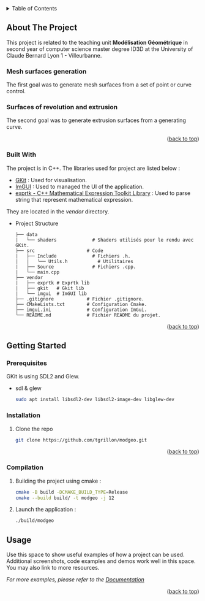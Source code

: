 <!-- TABLE OF CONTENTS -->
<details>
  <summary>Table of Contents</summary>
  <ol>
    <li>
      <a href="#about-the-project">About The Project</a>
      <ul>
        <li><a href="#built-with">Built With</a></li>
      </ul>
    </li>
    <li>
      <a href="#getting-started">Getting Started</a>
      <ul>
        <li><a href="#prerequisites">Prerequisites</a></li>
        <li><a href="#installation">Installation</a></li>
      </ul>
    </li>
    <li><a href="#usage">Usage</a></li>
  </ol>
</details>



<!-- ABOUT THE PROJECT -->
## About The Project

This project is related to the teaching unit **Modélisation Géométrique** in second year of computer science master degree ID3D at the University of Claude Bernard Lyon 1 - Villeurbanne.    

### Mesh surfaces generation
The first goal was to generate mesh surfaces from a set of point or curve control. 

### Surfaces of revolution and extrusion

The second goal was to generate extrusion surfaces from a generating curve.

<p align="right">(<a href="#readme-top">back to top</a>)</p>

### Built With

The project is in C++. The libraries used for project are listed below : 

* [GKit](https://perso.univ-lyon1.fr/jean-claude.iehl/Public/educ/M1IMAGE/html/index.html) : Used for visualisation. 
* [ImGUI](https://github.com/ocornut/imgui) : Used to managed the UI of the application.
* [exprtk - C++ Mathematical Expression Toolkit Library](https://github.com/ArashPartow/exprtk) : Used to parse string that represent mathematical expression.

They are located in the *vendor* directory. 


  - Project Structure 
    ```
    ├── data                  
    |   └── shaders             # Shaders utilisés pour le rendu avec GKit.
    ├── src                   # Code 
    |   ├── Include             # Fichiers .h.  
    |   |   └── Utils.h           # Utilitaires
    |   ├── Source              # Fichiers .cpp.  
    |   └── main.cpp              
    ├── vendor 
    |   ├── exprtk # Exprtk lib
    |   ├── gkit   # Gkit lib
    |   └── imgui  # ImGUI lib
    ├── .gitignore            # Fichier .gitignore.
    ├── CMakeLists.txt        # Configuration Cmake.
    ├── imgui.ini             # Configuration ImGui.
    └── README.md             # Fichier README du projet.
    ```
    
<p align="right">(<a href="#readme-top">back to top</a>)</p>

<!-- GETTING STARTED -->
## Getting Started

### Prerequisites

GKit is using SDL2 and Glew. 
* sdl & glew 
  ```sh
  sudo apt install libsdl2-dev libsdl2-image-dev libglew-dev
  ```

### Installation

1. Clone the repo
   ```sh
   git clone https://github.com/tgrillon/modgeo.git
   ```

<p align="right">(<a href="#readme-top">back to top</a>)</p>

### Compilation 

1. Building the project using cmake : 
    ```sh
    cmake -B build -DCMAKE_BUILD_TYPE=Release
    cmake --build build/ -t modgeo -j 12
    ```
2. Launch the application :
    ```sh
    ./build/modgeo 
    ```

<!-- USAGE EXAMPLES -->
## Usage

Use this space to show useful examples of how a project can be used. Additional screenshots, code examples and demos work well in this space. You may also link to more resources.

_For more examples, please refer to the [Documentation](https://example.com)_

<p align="right">(<a href="#readme-top">back to top</a>)</p>
